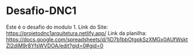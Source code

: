 # Desafio-DNC1
Este é o desafio do modulo 1.
Link do Site: https://projetodnc1arquitetura.netlify.app/
Link da planilha: https://docs.google.com/spreadsheets/d/1jD7b1bbOtgpkSzXMGx0AUfWsktZl2diM9r8YfsWVDOA/edit?gid=0#gid=0
